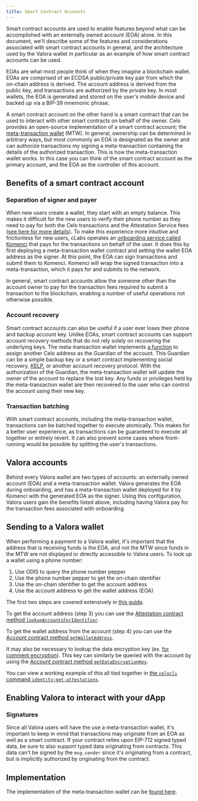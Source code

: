 ```yaml
---
title: Smart Contract Accounts
---
```


Smart contract accounts are used to enable features beyond what can be accomplished with an externally owned account (EOA) alone.
In this document, we'll describe some of the features and considerations associated with smart contract accounts in general, and the architecture used by the Valora wallet in particular as an example of how smart contract accounts can be used.

EOAs are what most people think of when they imagine a blockchain wallet.
EOAs are comprised of an ECDSA public/private key pair from which the on-chain address is derived.
The account address is derived from the public key, and transactions are authorized by the private key.
In most wallets, the EOA is generated and stored on the user's mobile device and backed up via a BIP-39 mnemonic phrase.

A smart contract account on the other hand is a smart contract that can be used to interact with other smart contracts on behalf of the owner.
Celo provides an open-source implementation of a smart contract account; the [meta-transaction wallet](https://github.com/celo-org/celo-monorepo/blob/master/packages/protocol/contracts/common/MetaTransactionWallet.sol) (MTW).
In general, ownership can be determined in arbitrary ways, but most commonly an EOA is designated as the owner and can authorize transactions my signing a meta-transaction containing the details of the authorized transaction.
This is how the meta-transaction wallet works.
In this case you can think of the smart contract account as the primary account, and the EOA as the controller of this account.

## Benefits of a smart contract account

### Separation of signer and payer

When new users create a wallet, they start with an empty balance.
This makes it difficult for the new users to verify their phone number as they need to pay for both the Celo transactions and the Attestation Service fees ([see here for more details](/celo-codebase/protocol/identity/index.md)).
To make this experience more intuitive and frictionless for new users, cLabs operates an [onboarding service called Komenci](https://github.com/celo-org/komenci/) that pays for the transactions on behalf of the user.
It does this by first deploying a meta-transaction wallet contract and setting the wallet EOA address as the signer.
At this point, the EOA can sign transactions and submit them to Komenci.
Komenci will wrap the signed transaction into a meta-transaction, which it pays for and submits to the network.

In general, smart contract accounts allow the someone other than the account owner to pay for the transaction fees required to submit a transaction to the blockchain, enabling a number of useful operations not otherwise possible.

### Account recovery

Smart contract accounts can also be useful if a user ever loses their phone and backup account key.
Unlike EOAs, smart contract accounts can support account recovery methods that do not rely solely on recovering the underlying keys.
The meta-transaction wallet implements [a function](https://github.com/celo-org/celo-monorepo/blob/master/packages/protocol/contracts/common/MetaTransactionWallet.sol#L101-L108) to assign another Celo address as the Guardian of the account.
This Guardian can be a simple backup key or a smart contract implementing social recovery, [KELP](https://eprint.iacr.org/2021/289), or another account recovery protocol.
With the authorization of the Guardian, the meta-transaction wallet will update the owner of the account to replace the lost key.
Any funds or privileges held by the meta-transaction wallet are then recovered to the user who can control the account using their new key.

### Transaction batching

With smart contract accounts, including the meta-transaction wallet, transactions can be batched together to execute atomically.
This makes for a better user experience, as transactions can be guaranteed to execute all together or entirely revert.
It can also prevent some cases where front-running would be possible by splitting the user's transactions.

## Valora accounts

Behind every Valora wallet are two types of accounts: an externally owned account (EOA) and a meta-transaction wallet.
Valora generates the EOA during onboarding, and has a meta-transaction wallet deployed for it by Komenci with the generated EOA as the signer.
Using this configuration, Valora users gain the benefits listed above, including having Valora pay for the transaction fees associated with onboarding.

## Sending to a Valora wallet

When performing a payment to a Valora wallet, it's important that the address that is receiving funds is the EOA, and not the MTW since funds in the MTW are not displayed or directly accessible to Valora users.
To look up a wallet using a phone number:

1. Use ODIS to query the phone number pepper
2. Use the phone number pepper to get the on-chain identifier
3. Use the on-chain identifier to get the account address
4. Use the account address to get the wallet address (EOA)

The first two steps are covered extensively in [this guide](/developer-resources/contractkit/odis.md).

To get the account address (step 3) you can use the [Attestation contract method `lookupAccountsForIdentifier`](https://github.com/celo-org/celo-monorepo/blob/e6fdaf798a662ffe2c12f9a74b28e0fa1c1f8101/packages/sdk/contractkit/src/wrappers/Attestations.ts#L472).

To get the wallet address from the account (step 4) you can use the [Account contract method `getWalletAddress`](https://github.com/celo-org/celo-monorepo/blob/e6fdaf798a662ffe2c12f9a74b28e0fa1c1f8101/packages/sdk/contractkit/src/wrappers/Accounts.ts#L318).

It may also be necessary to lookup the data encryption key (ex. [for comment encryption](/celo-codebase/protocol/transactions/tx-comment-encryption.md)). This key can similarly be queried with the account by using the [Account contract method `getDataEncryptionKey`](https://github.com/celo-org/celo-monorepo/blob/e6fdaf798a662ffe2c12f9a74b28e0fa1c1f8101/packages/sdk/contractkit/src/wrappers/Accounts.ts#L310).

You can view a working example of this all tied together in [the `celocli` command `identity:get-attestations`](https://github.com/celo-org/celo-monorepo/blob/master/packages/cli/src/commands/identity/get-attestations.ts).

## Enabling Valora to interact with your dApp

### Signatures

Since all Valora users will have the use a meta-transaction wallet, it's important to keep in mind that transactions may originate from an EOA as well as a smart contract.
If your contract relies upon EIP-712 signed typed data, be sure to also support typed data originating from contracts.
This data can't be signed by the `msg.sender` since it's originating from a contract, but is implicitly authorized by originating from the contract.

## Implementation

The implementation of the meta-transaction wallet can be [found here](https://github.com/celo-org/celo-monorepo/blob/master/packages/protocol/contracts/common/MetaTransactionWallet.sol).
